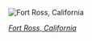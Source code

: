 
![Fort Ross, California](https://upload.wikimedia.org/wikipedia/commons/thumb/9/9c/Russian_chapel_at_Fort_Ross_%282016%29.jpg/600px-Russian_chapel_at_Fort_Ross_%282016%29.jpg)

*[Fort Ross, California](https://wikipedia.org/wiki/File:Russian_chapel_at_Fort_Ross_(2016).jpg)*
